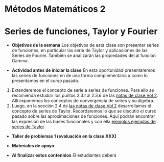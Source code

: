# Métodos Matemáticos 2
# Series de funciones, Taylor y Fourier

+ **Objetivos de la semana**
Los objetivos de esta clase son presentar series de funciones, en particular las serie de Taylor y aplicaciones de las Series de Fourier. También se analizarán las propiedades del al función Gamma

+ **Actividad antes de iniciar la clase**
En esta oportunidad presentaremos las series de funciones en de una forma complementaria a como lo presentamos en el curso pasado.
1. Extenderemos el concepto de serie a series de funciones. Para ello se recomienda estudiar los puntos 2.3.1 al 2.3.6 de las [notas de clase Vol 2](https://github.com/nunezluis/MisCursos/blob/main/MisMateriales/LibrosCapitulos/VolumenDOS.pdf). Allí exponemos los conceptos de convergencia de series y su álgebra.
2. Luego, en la sección 2.4 de [las notas de clase Vol 2](https://github.com/nunezluis/MisCursos/blob/main/MisMateriales/LibrosCapitulos/VolumenDOS.pdf) desarrollamos el concepto de series de Taylor. 
Recordaremos lo que se discutió el curso pasado sobre las aproximaciones de funciones. Aquí podrán encontrar las expresión de las bases funcionales y con ella [ejemplos ejemplos de series de Taylor](https://htmlpreview.github.io/?https://github.com/nunezluis/MisCursos/blob/main/MisMateriales/ProgramasScripts/BasesFuncionales/BasesFuncionales.html)


+ **Taller de problemas 1 (evaluación en la clase XXX)**

+ **Materiales de apoyo**

 + **Al finalizar estos contenidos** El estudiantes deberá
